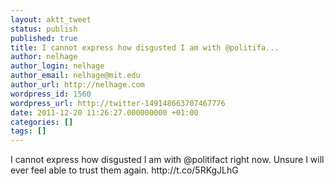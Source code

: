 ```yaml
---
layout: aktt_tweet
status: publish
published: true
title: I cannot express how disgusted I am with @politifa...
author: nelhage
author_login: nelhage
author_email: nelhage@mit.edu
author_url: http://nelhage.com
wordpress_id: 1560
wordpress_url: http://twitter-149148663707467776
date: 2011-12-20 11:26:27.000000000 +01:00
categories: []
tags: []
---
```

I cannot express how disgusted I am with @politifact right now. Unsure I will ever feel able to trust them again. http:&#47;&#47;t.co&#47;5RKgJLhG
